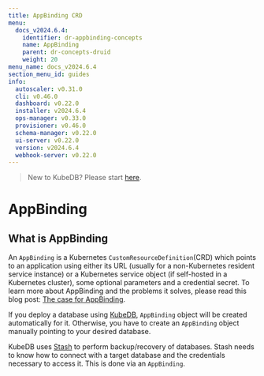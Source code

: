 ```yaml
---
title: AppBinding CRD
menu:
  docs_v2024.6.4:
    identifier: dr-appbinding-concepts
    name: AppBinding
    parent: dr-concepts-druid
    weight: 20
menu_name: docs_v2024.6.4
section_menu_id: guides
info:
  autoscaler: v0.31.0
  cli: v0.46.0
  dashboard: v0.22.0
  installer: v2024.6.4
  ops-manager: v0.33.0
  provisioner: v0.46.0
  schema-manager: v0.22.0
  ui-server: v0.22.0
  version: v2024.6.4
  webhook-server: v0.22.0
---
```


> New to KubeDB? Please start [here](/docs/v2024.6.4/README).

# AppBinding

## What is AppBinding

An `AppBinding` is a Kubernetes `CustomResourceDefinition`(CRD) which points to an application using either its URL (usually for a non-Kubernetes resident service instance) or a Kubernetes service object (if self-hosted in a Kubernetes cluster), some optional parameters and a credential secret. To learn more about AppBinding and the problems it solves, please read this blog post: [The case for AppBinding](https://appscode.com/blog/post/the-case-for-appbinding).

If you deploy a database using [KubeDB](https://kubedb.com/docs/0.11.0/concepts/), `AppBinding` object will be created automatically for it. Otherwise, you have to create an `AppBinding` object manually pointing to your desired database.

KubeDB uses [Stash](https://appscode.com/products/stash/) to perform backup/recovery of databases. Stash needs to know how to connect with a target database and the credentials necessary to access it. This is done via an `AppBinding`.

[//]: # (## AppBinding CRD Specification)

[//]: # ()
[//]: # (Like any official Kubernetes resource, an `AppBinding` has `TypeMeta`, `ObjectMeta` and `Spec` sections. However, unlike other Kubernetes resources, it does not have a `Status` section.)

[//]: # ()
[//]: # (An `AppBinding` object created by `KubeDB` for PostgreSQL database is shown below,)

[//]: # ()
[//]: # (```yaml)

[//]: # (apiVersion: appcatalog.appscode.com/v1alpha1)

[//]: # (kind: AppBinding)

[//]: # (metadata:)

[//]: # (  name: quick-postgres)

[//]: # (  namespace: demo)

[//]: # (  labels:)

[//]: # (    app.kubernetes.io/component: database)

[//]: # (    app.kubernetes.io/instance: quick-postgres)

[//]: # (    app.kubernetes.io/managed-by: kubedb.com)

[//]: # (    app.kubernetes.io/name: postgres)

[//]: # (    app.kubernetes.io/version: "10.2"-v2)

[//]: # (    app.kubernetes.io/name: postgreses.kubedb.com)

[//]: # (    app.kubernetes.io/instance: quick-postgres)

[//]: # (spec:)

[//]: # (  type: kubedb.com/postgres)

[//]: # (  secret:)

[//]: # (    name: quick-postgres-auth)

[//]: # (  clientConfig:)

[//]: # (    service:)

[//]: # (      name: quick-postgres)

[//]: # (      path: /)

[//]: # (      port: 5432)

[//]: # (      query: sslmode=disable)

[//]: # (      scheme: postgresql)

[//]: # (  secretTransforms:)

[//]: # (    - renameKey:)

[//]: # (        from: POSTGRES_USER)

[//]: # (        to: username)

[//]: # (    - renameKey:)

[//]: # (        from: POSTGRES_PASSWORD)

[//]: # (        to: password)

[//]: # (  version: "10.2")

[//]: # (```)

[//]: # ()
[//]: # (Here, we are going to describe the sections of an `AppBinding` crd.)

[//]: # ()
[//]: # (### AppBinding `Spec`)

[//]: # ()
[//]: # (An `AppBinding` object has the following fields in the `spec` section:)

[//]: # ()
[//]: # (#### spec.type)

[//]: # ()
[//]: # (`spec.type` is an optional field that indicates the type of the app that this `AppBinding` is pointing to. Stash uses this field to resolve the values of `TARGET_APP_TYPE`, `TARGET_APP_GROUP` and `TARGET_APP_RESOURCE` variables of [BackupBlueprint]&#40;https://appscode.com/products/stash/latest/concepts/crds/backupblueprint/&#41; object.)

[//]: # ()
[//]: # (This field follows the following format: `<app group>/<resource kind>`. The above AppBinding is pointing to a `postgres` resource under `kubedb.com` group.)

[//]: # ()
[//]: # (Here, the variables are parsed as follows:)

[//]: # ()
[//]: # (|       Variable        |                                                               Usage                                                               |)

[//]: # (| --------------------- | --------------------------------------------------------------------------------------------------------------------------------- |)

[//]: # (| `TARGET_APP_GROUP`    | Represents the application group where the respective app belongs &#40;i.e: `kubedb.com`&#41;.                                            |)

[//]: # (| `TARGET_APP_RESOURCE` | Represents the resource under that application group that this appbinding represents &#40;i.e: `postgres`&#41;.                           |)

[//]: # (| `TARGET_APP_TYPE`     | Represents the complete type of the application. It's simply `TARGET_APP_GROUP/TARGET_APP_RESOURCE` &#40;i.e: `kubedb.com/postgres`&#41;. |)

[//]: # ()
[//]: # (#### spec.secret)

[//]: # ()
[//]: # (`spec.secret` specifies the name of the secret which contains the credentials that are required to access the database. This secret must be in the same namespace as the `AppBinding`.)

[//]: # ()
[//]: # (This secret must contain the following keys:)

[//]: # ()
[//]: # (PostgreSQL :)

[//]: # ()
[//]: # (| Key                 | Usage                                               |)

[//]: # (| ------------------- | --------------------------------------------------- |)

[//]: # (| `POSTGRES_USER`     | Username of the target database.                    |)

[//]: # (| `POSTGRES_PASSWORD` | Password for the user specified by `POSTGRES_USER`. |)

[//]: # ()
[//]: # (MySQL :)

[//]: # ()
[//]: # (| Key        | Usage                                          |)

[//]: # (| ---------- | ---------------------------------------------- |)

[//]: # (| `username` | Username of the target database.               |)

[//]: # (| `password` | Password for the user specified by `username`. |)

[//]: # ()
[//]: # (MongoDB :)

[//]: # ()
[//]: # (| Key        | Usage                                          |)

[//]: # (| ---------- | ---------------------------------------------- |)

[//]: # (| `username` | Username of the target database.               |)

[//]: # (| `password` | Password for the user specified by `username`. |)

[//]: # ()
[//]: # (Elasticsearch:)

[//]: # ()
[//]: # (|       Key        |          Usage          |)

[//]: # (| ---------------- | ----------------------- |)

[//]: # (| `ADMIN_USERNAME` | Admin username          |)

[//]: # (| `ADMIN_PASSWORD` | Password for admin user |)

[//]: # ()
[//]: # (#### spec.clientConfig)

[//]: # ()
[//]: # (`spec.clientConfig` defines how to communicate with the target database. You can use either an URL or a Kubernetes service to connect with the database. You don't have to specify both of them.)

[//]: # ()
[//]: # (You can configure following fields in `spec.clientConfig` section:)

[//]: # ()
[//]: # (- **spec.clientConfig.url**)

[//]: # ()
[//]: # (  `spec.clientConfig.url` gives the location of the database, in standard URL form &#40;i.e. `[scheme://]host:port/[path]`&#41;. This is particularly useful when the target database is running outside of the Kubernetes cluster. If your database is running inside the cluster, use `spec.clientConfig.service` section instead.)

[//]: # ()
[//]: # (  > Note that, attempting to use a user or basic auth &#40;e.g. `user:password@host:port`&#41; is not allowed. Stash will insert them automatically from the respective secret. Fragments &#40;"#..."&#41; and query parameters &#40;"?..."&#41; are not allowed either.)

[//]: # ()
[//]: # (- **spec.clientConfig.service**)

[//]: # ()
[//]: # (  If you are running the database inside the Kubernetes cluster, you can use Kubernetes service to connect with the database. You have to specify the following fields in `spec.clientConfig.service` section if you manually create an `AppBinding` object.)

[//]: # ()
[//]: # (  - **name :** `name` indicates the name of the service that connects with the target database.)

[//]: # (  - **scheme :** `scheme` specifies the scheme &#40;i.e. http, https&#41; to use to connect with the database.)

[//]: # (  - **port :** `port` specifies the port where the target database is running.)

[//]: # ()
[//]: # (- **spec.clientConfig.insecureSkipTLSVerify**)

[//]: # ()
[//]: # (  `spec.clientConfig.insecureSkipTLSVerify` is used to disable TLS certificate verification while connecting with the database. We strongly discourage to disable TLS verification during backup. You should provide the respective CA bundle through `spec.clientConfig.caBundle` field instead.)

[//]: # ()
[//]: # (- **spec.clientConfig.caBundle**)

[//]: # ()
[//]: # (  `spec.clientConfig.caBundle` is a PEM encoded CA bundle which will be used to validate the serving certificate of the database.)

[//]: # (## Next Steps)

[//]: # ()
[//]: # (- Learn how to use KubeDB to manage various databases [here]&#40;/docs/guides/README.md&#41;.)

[//]: # (- Want to hack on KubeDB? Check our [contribution guidelines]&#40;/docs/CONTRIBUTING.md&#41;.)
